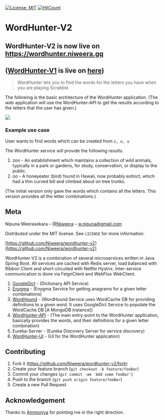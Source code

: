 [![License: MIT](https://img.shields.io/badge/License-MIT-yellow.svg)](https://opensource.org/licenses/MIT)
[![HitCount](http://hits.dwyl.io/Niweera/wordhunter-v2.svg)](http://hits.dwyl.io/Niweera/wordhunter-v2)

# WordHunter-V2

## WordHunter-V2 is now live on https://wordhunter.niweera.gq

## ([WordHunter-V1](https://github.com/Niweera/wordhunter) is live on [here](https://20200409t141418-dot-whunter.uc.r.appspot.com/))

> WordHunter lets you to find the words for the letters you have when you are playing Scrabble.

The following is the basic architecture of the WordHunter application. (The web application will use the WordHunter-API to get the results according to the letters that the user has given.)

![](https://i.imgur.com/jp5mcq2.jpg)

### Example use case

User wants to find words which can be created from `z, o, o`

The WordHunter service will provide the following results.

1. zoo - An establishment which maintains a collection of wild animals, typically in a park or gardens, for study, conservation, or display to the public.
2. oo - A honeyeater (bird) found in Hawaii, now probably extinct, which had a thin curved bill and climbed about on tree trunks.

(The initial version only gave the words which contains all the letters. This version provides all the letter combinations.)

## Meta

Nipuna Weerasekara – [@Niweera](https://twitter.com/Niweera) – w.nipuna@gmail.com

Distributed under the MIT license. See `LICENSE` for more information.

[https://github.com/Niweera/wordhunter-v2](https://github.com/Niweera/wordhunter-v2)

WordHunter-V2 is a combination of several microservices written in Java Spring Boot.
All services are cached with Redis server, load balanced with Ribbon Client and short-circuited with Netflix Hystrix. Inter-service communication is done via FeignClient and WebFlux WebClient.

1. [GoogleDict](https://googledict.herokuapp.com/) - (Dictionary API Service)
2. [Enygma](https://enygma.herokuapp.com/) - (Enygma Service for getting anagrams for a given letter combinations)
3. [WordHound](https://wordhound.herokuapp.com/) - (WordHound Service uses WordCache DB for providing definitions to a given word. It uses GoogleDict Service to populate the WordCache DB [A MongoDB instance])
4. [WordHunter-API](https://wordhunter-api.herokuapp.com/) - (The main entry-point to the WordHunter application, basically provides the words, and their definitions for a given letter combination)
5. Eureka-Server - (Eureka Discovery Server for service discovery)
6. [WordHunter-UI](https://wordhunter.niweera.gq/) - (UI for the WordHunter application)

## Contributing

1. Fork it (<https://github.com/Niweera/wordhunter-v2/fork>)
2. Create your feature branch (`git checkout -b feature/fooBar`)
3. Commit your changes (`git commit -am 'Add some fooBar'`)
4. Push to the branch (`git push origin feature/fooBar`)
5. Create a new Pull Request

<!-- Markdown link & img dfn's -->

[npm-image]: https://img.shields.io/npm/v/datadog-metrics.svg?style=flat-square
[npm-url]: https://npmjs.org/package/datadog-metrics
[npm-downloads]: https://img.shields.io/npm/dm/datadog-metrics.svg?style=flat-square
[travis-image]: https://img.shields.io/travis/dbader/node-datadog-metrics/master.svg?style=flat-square
[travis-url]: https://travis-ci.org/dbader/node-datadog-metrics
[wiki]: https://github.com/yourname/yourproject/wiki

## Acknowledgement

Thanks to [Ammoniya](https://github.com/Ammoniya) for pointing me in the right direction.
